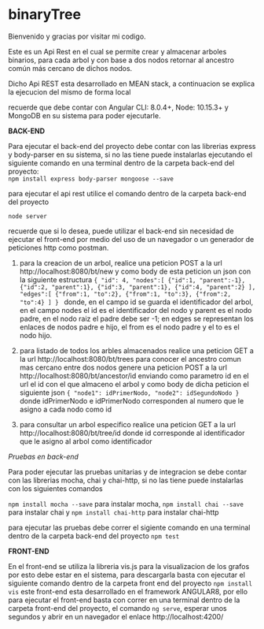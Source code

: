 # binaryTree
 
Bienvenido y gracias por visitar mi codigo. 

Este es un Api Rest en el cual se permite crear y almacenar arboles binarios, para cada arbol y con base a dos nodos 
retornar al ancestro común más cercano de dichos nodos. 

Dicho Api REST esta desarrollado en MEAN stack, a continuacion se explica la ejecucion del mismo de forma local

recuerde que debe contar con Angular CLI: 8.0.4+, Node: 10.15.3+ y MongoDB en su sistema para poder ejecutarle. 

 
 
**BACK-END**

Para ejecutar el back-end del proyecto debe contar con las librerias express y body-parser en su sistema, 
si no las tiene puede instalarlas ejecutando el siguiente comando en una terminal dentro de la carpeta back-end del proyecto:  
`npm install express body-parser mongoose --save`

para ejecutar el api rest utilice el comando  dentro de la carpeta back-end del proyecto

`node server` 

recuerde que si lo desea, puede utilizar el back-end sin necesidad de ejecutar el front-end por medio del uso de un navegador o un generador
de peticiones http como postman.

1. para la creacion de un arbol, realice una peticion POST a la url http://localhost:8080/bt/new  y como body de esta 
peticion un json con la siguiente estructura
`{
	"id": 4,
	"nodes":[
		{"id":1, "parent":-1},
		{"id":2, "parent":1},
		{"id":3, "parent":1},
		{"id":4, "parent":2}
		],
	"edges":[
		{"from":1, "to":2},
		{"from":1, "to":3},
		{"from":2, "to":4}
	]
}
`
donde, en el campo id se guarda el identificador del arbol, en el campo nodes el id es el identificador del nodo y parent es el nodo padre, en el nodo raiz el padre debe ser -1;
en edges se representan los enlaces de nodos padre e hijo, el from es el nodo padre y el to es el nodo hijo. 

2. para listado de todos los arbles almacenados realice una peticion GET a la url http://localhost:8080/bt/trees
para conocer el ancestro comun mas cercano entre dos nodos genere una peticion POST a la url http://localhost:8080/bt/ancestor/id 
enviando como parametro id en el url el id con el que almaceno el arbol y como body de dicha peticion el siguiente json 
`{
    "node1": idPrimerNodo,
    "node2": idSegundoNodo
}`
donde idPrimerNodo e idPrimerNodo corresponden al numero que le asigno a cada nodo como id 

3. para consultar un arbol especifico realice una peticion GET a la url http://localhost:8080/bt/tree/id 
donde id corresponde al identificador que le asigno al arbol como identificador

_Pruebas en back-end_

Para poder ejecutar las pruebas unitarias y de integracion se debe contar con las librerias mocha, chai y chai-http, 
si no las tiene puede instalarlas con los siguientes comandos
 
`npm install mocha --save` para instalar mocha,
`npm install chai --save` para instalar chai y
`npm install chai-http` para instalar chai-http

para ejecutar las pruebas debe correr el sigiente comando en una terminal dentro de la carpeta back-end del proyecto
`npm test`


**FRONT-END**

En el front-end se utiliza la libreria vis.js para la visualizacion de los grafos por esto debe estar en el sistema, 
para descargarla basta con ejecutar el siguiente comando dentro de la carpeta front end del proyecto
`npm install vis`
este front-end esta desarrollado en el framework ANGULAR8, por ello para ejecutar el front-end basta con correr  en una terminal dentro de la carpeta front-end del proyecto, el comando 
`ng serve`, esperar unos segundos y abrir en un navegador el enlace http://localhost:4200/


